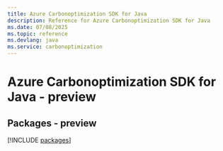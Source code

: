 ```yaml
---
title: Azure Carbonoptimization SDK for Java
description: Reference for Azure Carbonoptimization SDK for Java
ms.date: 07/08/2025
ms.topic: reference
ms.devlang: java
ms.service: carbonoptimization
---
```

# Azure Carbonoptimization SDK for Java - preview
## Packages - preview
[!INCLUDE [packages](carbonoptimization-index.md)]